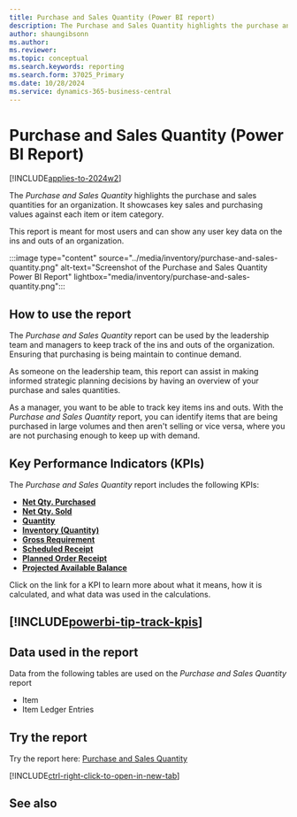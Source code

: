 ```yaml
---
title: Purchase and Sales Quantity (Power BI report)
description: The Purchase and Sales Quantity highlights the purchase and sales quantities for an organization.
author: shaungibsonn
ms.author: 
ms.reviewer: 
ms.topic: conceptual
ms.search.keywords: reporting
ms.search.form: 37025_Primary
ms.date: 10/28/2024
ms.service: dynamics-365-business-central
---
```


# Purchase and Sales Quantity (Power BI Report)
[!INCLUDE[applies-to-2024w2](../includes/applies-to-2024w2.md)]


The *Purchase and Sales Quantity* highlights the purchase and sales quantities for an organization. It showcases key sales and purchasing values against each item or item category.

This report is meant for most users and can show any user key data on the ins and outs of an organization.

:::image type="content" source="../media/inventory/purchase-and-sales-quantity.png" alt-text="Screenshot of the Purchase and Sales Quantity Power BI Report" lightbox="media/inventory/purchase-and-sales-quantity.png":::

## How to use the report

The *Purchase and Sales Quantity* report can be used by the leadership team and managers to keep track of the ins and outs of the organization. Ensuring that purchasing is being maintain to continue demand.

As someone on the leadership team, this report can assist in making informed strategic planning decisions by having an overview of your purchase and sales quantities.

As a manager, you want to be able to track key items ins and outs. With the *Purchase and Sales Quantity* report, you can identify items that are being purchased in large volumes and then aren't selling or vice versa, where you are not purchasing enough to keep up with demand.


## Key Performance Indicators (KPIs)

The *Purchase and Sales Quantity* report includes the following KPIs:

- [**Net Qty. Purchased**](####)
- [**Net Qty. Sold**](####)
- [**Quantity**](####)
- [**Inventory (Quantity)**](####)
- [**Gross Requirement**](####)
- [**Scheduled Receipt**](####)
- [**Planned Order Receipt**](####)
- [**Projected Available Balance**](####)

Click on the link for a KPI to learn more about what it means, how it is calculated, and what data was used in the calculations. 

[!INCLUDE[powerbi-tip-track-kpis](includes/powerbi-tip-track-kpis.md)]
---
## Data used in the report

Data from the following tables are used on the *Purchase and Sales Quantity* report
- Item
- Item Ledger Entries

## Try the report

Try the report here: [Purchase and Sales Quantity](https://businesscentral.dynamics.com?page=37025)

[!INCLUDE[ctrl-right-click-to-open-in-new-tab](includes/ctrl-right-click-to-open-in-new-tab.md)]

## See also